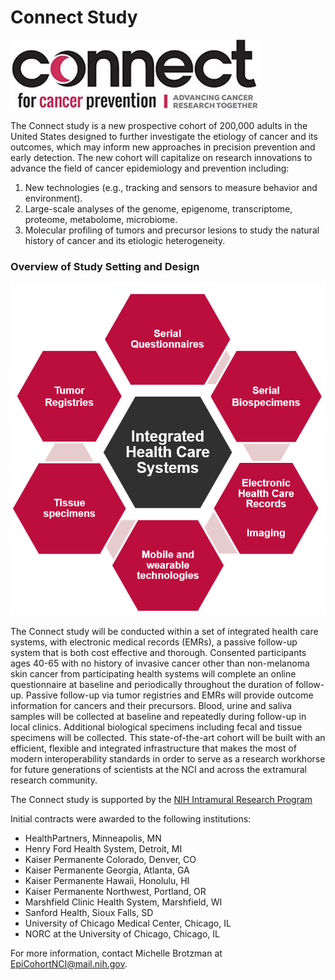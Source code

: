 # Connect Study

![alt text](Connect-logo-red-400.jpg "Connect Logo")

The Connect study is a new prospective cohort of 200,000 adults in the United States designed to further investigate the etiology of cancer and its outcomes, which may inform new approaches in precision prevention and early detection. The new cohort will capitalize on research innovations to advance the field of cancer epidemiology and prevention including:

1. New technologies (e.g., tracking and sensors to measure behavior and environment).
2. Large-scale analyses of the genome, epigenome, transcriptome, proteome, metabolome, microbiome.
3. Molecular profiling of tumors and precursor lesions to study the natural history of cancer and its etiologic heterogeneity.

### Overview of Study Setting and Design

![alt text](RedGraphic.png "Connect hexagon")

The Connect study will be conducted within a set of integrated health care systems, with electronic medical records (EMRs), a passive follow-up system that is both cost effective and thorough. Consented participants ages 40-65 with no history of invasive cancer other than non-melanoma skin cancer from participating health systems will complete an online questionnaire at baseline and periodically throughout the duration of follow-up. Passive follow-up via tumor registries and EMRs will provide outcome information for cancers and their precursors. Blood, urine and saliva samples will be collected at baseline and repeatedly during follow-up in local clinics. Additional biological specimens including fecal and tissue specimens will be collected. This state-of-the-art cohort will be built with an efficient, flexible and integrated infrastructure that makes the most of modern interoperability standards in order to serve as a research workhorse for future generations of scientists at the NCI and across the extramural research community.

The Connect study is supported by the <a href="https://irp.nih.gov/">NIH Intramural Research Program</a>

Initial contracts were awarded to the following institutions:

<ul>
<li>HealthPartners, Minneapolis, MN</li>
<li>Henry Ford Health System, Detroit, MI</li>
<li>Kaiser Permanente Colorado, Denver, CO</li>
<li>Kaiser Permanente Georgia, Atlanta, GA</li>
<li>Kaiser Permanente Hawaii, Honolulu, HI</li>
<li>Kaiser Permanente Northwest, Portland, OR</li>
<li>Marshfield Clinic Health System, Marshfield, WI</li>
<li>Sanford Health, Sioux Falls, SD</li>
<li>University of Chicago Medical Center, Chicago, IL</li>
<li>NORC at the University of Chicago, Chicago, IL</li>
</ul>

For more information, contact Michelle Brotzman at <a href="mailto:EpiCohortNCI@mail.nih.gov">EpiCohortNCI@mail.nih.gov</a>.

